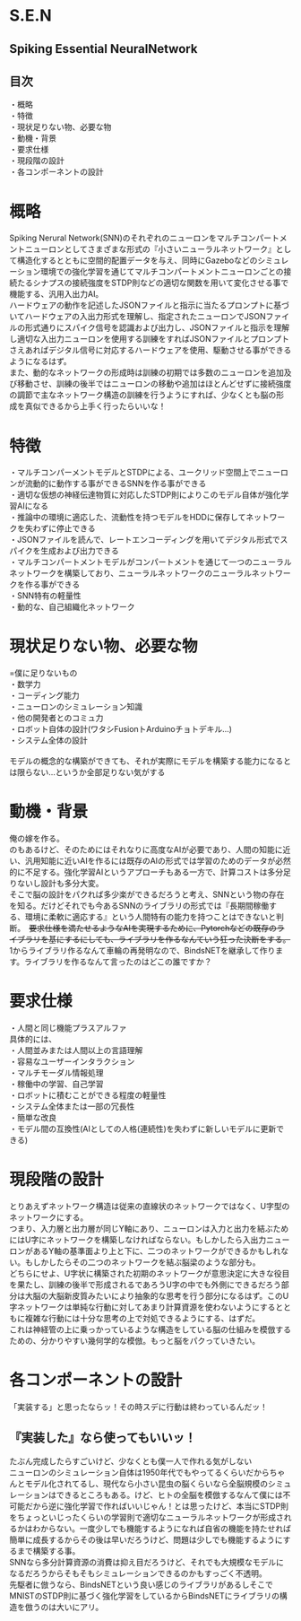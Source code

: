 # S.E.N
## Spiking Essential NeuralNetwork

## 目次

・概略<br>
・特徴<br>
・現状足りない物、必要な物<br>
・動機・背景<br>
・要求仕様<br>
・現段階の設計<br>
・各コンポーネントの設計

# 概略
Spiking Nerural Network(SNN)のそれぞれのニューロンをマルチコンパートメントニューロンとしてさまざまな形式の『小さいニューラルネットワーク』として構造化するとともに空間的配置データを与え、同時にGazeboなどのシミュレーション環境での強化学習を通じてマルチコンパートメントニューロンごとの接続たるシナプスの接続強度をSTDP則などの適切な関数を用いて変化させる事で機能する、汎用入出力AI。<br>
ハードウェアの動作を記述したJSONファイルと指示に当たるプロンプトに基づいてハードウェアの入出力形式を理解し、指定されたニューロンでJSONファイルの形式通りにスパイク信号を認識および出力し、JSONファイルと指示を理解し適切な入出力ニューロンを使用する訓練をすればJSONファイルとプロンプトさえあればデジタル信号に対応するハードウェアを使用、駆動させる事ができるようになるはず。<br>
また、動的なネットワークの形成時は訓練の初期では多数のニューロンを追加及び移動させ、訓練の後半ではニューロンの移動や追加はほとんどせずに接続強度の調節で主なネットワーク構造の訓練を行うようにすれば、少なくとも脳の形成を真似できるから上手く行ったらいいな！

# 特徴
・マルチコンパーメントモデルとSTDPによる、ユークリッド空間上でニューロンが流動的に動作する事ができるSNNを作る事ができる<br>
・適切な仮想の神経伝達物質に対応したSTDP則によりこのモデル自体が強化学習AIになる<br>
・推論中の環境に適応した、流動性を持つモデルをHDDに保存してネットワークを失わずに停止できる<br>
・JSONファイルを読んで、レートエンコーディングを用いてデジタル形式でスパイクを生成および出力できる<br>
・マルチコンパートメントモデルがコンパートメントを通じて一つのニューラルネットワークを構築しており、ニューラルネットワークのニューラルネットワークを作る事ができる<br>
・SNN特有の軽量性<br>
・動的な、自己組織化ネットワーク

# 現状足りない物、必要な物
=僕に足りないもの<br>
・数学力<br>
・コーディング能力<br>
・ニューロンのシミュレーション知識<br>
・他の開発者とのコミュ力<br>
・ロボット自体の設計(ワタシFusionトArduinoチョトデキル...)<br>
・システム全体の設計<br>
<br>
モデルの概念的な構築ができても、それが実際にモデルを構築する能力になるとは限らない...というか全部足りない気がする

# 動機・背景
俺の嫁を作る。<br>
のもあるけど、そのためにはそれなりに高度なAIが必要であり、人間の知能に近い、汎用知能に近いAIを作るには既存のAIの形式では学習のためのデータが必然的に不足する。強化学習AIというアプローチもある一方で、計算コストは多分足りないし設計も多分大変。<br>
そこで脳の設計をパクれば多少楽ができるだろうと考え、SNNという物の存在を知る。だけどそれでも今あるSNNのライブラリの形式では『長期間稼働する、環境に柔軟に適応する』という人間特有の能力を持つことはできないと判断。　~~要求仕様を満たせるようなAIを実現するために、Pytorchなどの既存のライブラリを基にするにしても、ライブラリを作るなんていう狂った決断をする。~~ <br>
1からライブラリ作るなんて車輪の再発明なので、BindsNETを継承して作ります。ライブラリを作るなんて言ったのはどこの誰ですか？

# 要求仕様
・人間と同じ機能プラスアルファ<br>
  具体的には、<br>
  ・人間並みまたは人間以上の言語理解<br>
  ・容易なユーザーインタラクション<br>
  ・マルチモーダル情報処理<br>
  ・稼働中の学習、自己学習<br>
  ・ロボットに積むことができる程度の軽量性<br>
  ・システム全体または一部の冗長性<br>
  ・簡単な改良<br>
  ・モデル間の互換性(AIとしての人格(連続性)を失わずに新しいモデルに更新できる)
# 現段階の設計
とりあえずネットワーク構造は従来の直線状のネットワークではなく、U字型のネットワークにする。<br>
つまり、入力層と出力層が同じY軸にあり、ニューロンは入力と出力を結ぶためにはU字にネットワークを構築しなければならない。もしかしたら入出力ニューロンがあるY軸の基準面より上と下に、二つのネットワークができるかもしれない。もしかしたらその二つのネットワークを結ぶ脳梁のような部分も。<br>
どちらにせよ、U字状に構築された初期のネットワークが意思決定に大きな役目を果たし、訓練の後半で形成されるであろうU字の中でも外側にできるだろう部分は大脳の大脳新皮質みたいにより抽象的な思考を行う部分になるはず。このU字ネットワークは単純な行動に対してあまり計算資源を使わないようにするとともに複雑な行動には十分な思考の上で対処できるようにする、はずだ。<br>
これは神経管の上に乗っかっているような構造をしている脳の仕組みを模倣するための、分かりやすい幾何学的な模倣。もっと脳をパクっていきたい。
# 各コンポーネントの設計
「実装する」と思ったならッ！その時スデに行動は終わっているんだッ！<br>
## 『実装した』なら使ってもいいッ！


たぶん完成したらすごいけど、少なくとも僕一人で作れる気がしない<br>
ニューロンのシミュレーション自体は1950年代でもやってるくらいだからちゃんとモデル化されてるし、現代なら小さい昆虫の脳くらいなら全脳規模のシミュレーションはできるところもある。けど、ヒトの全脳を模倣するなんて僕には不可能だから逆に強化学習で作ればいいじゃん！とは思ったけど、本当にSTDP則をちょっといじったくらいの学習則で適切なニューラルネットワークが形成されるかはわからない。一度少しでも機能するようになれば自省の機能を持たせれば簡単に成長するからその後は早いだろうけど、問題は少しでも機能するようにするまで構築する事。<br>
SNNなら多分計算資源の消費は抑え目だろうけど、それでも大規模なモデルになるだろうからそもそもシミュレーションできるのかもすっごく不透明。<br>
先駆者に倣うなら、BindsNETという良い感じのライブラリがあるしそこでMNISTのSTDP則に基づく強化学習をしているからBindsNETにライブラリの構造を倣うのは大いにアリ。
